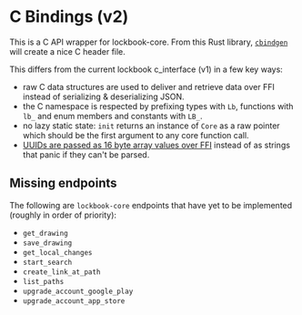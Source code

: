 # C Bindings (v2)

This is a C API wrapper for lockbook-core. From this Rust library,
[`cbindgen`](https://github.com/eqrion/cbindgen) will create a nice C header file.

This differs from the current lockbook c_interface (v1) in a few key ways:

* raw C data structures are used to deliver and retrieve data over FFI instead of
  serializing & deserializing JSON.
* the C namespace is respected by prefixing types with `Lb`, functions with `lb_` and enum
  members and constants with `LB_`.
* no lazy static state: `init` returns an instance of `Core` as a raw pointer which should
  be the first argument to any core function call.
* [UUIDs are passed as 16 byte array values over
  FFI](https://github.com/steverusso/lockbook-x/pull/8) instead of as strings
  that panic if they can't be parsed.

## Missing endpoints

The following are `lockbook-core` endpoints that have yet to be implemented (roughly in
order of priority):

* `get_drawing`
* `save_drawing`
* `get_local_changes`
* `start_search`
* `create_link_at_path`
* `list_paths`
* `upgrade_account_google_play`
* `upgrade_account_app_store`
